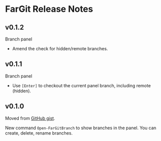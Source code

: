 # FarGit Release Notes

## v0.1.2

Branch panel

- Amend the check for hidden/remote branches.

## v0.1.1

Branch panel

- Use `[Enter]` to checkout the current panel branch, including remote (hidden).

## v0.1.0

Moved from [GitHub gist](https://gist.github.com/nightroman/1d4806e4bcd2fae1b852).

New command `Open-FarGitBranch` to show branches in the panel.
You can create, delete, rename branches.
